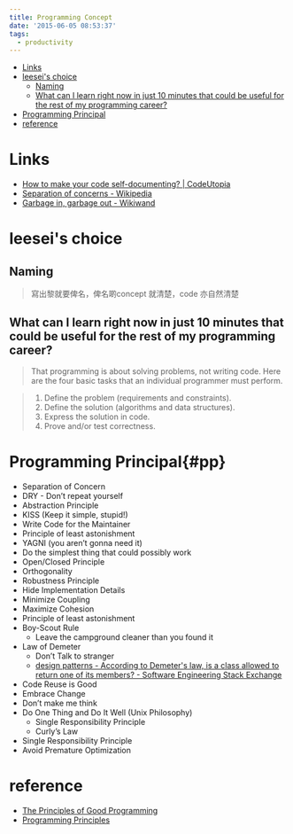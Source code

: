 ```yaml
---
title: Programming Concept
date: '2015-06-05 08:53:37'
tags:
  - productivity
---
```


<!-- MarkdownTOC -->

- [Links](#links)
- [leesei's choice](#leeseis-choice)
  - [Naming](#naming)
  - [What can I learn right now in just 10 minutes that could be useful for the rest of my programming career?](#what-can-i-learn-right-now-in-just-10-minutes-that-could-be-useful-for-the-rest-of-my-programming-career)
- [Programming Principal](#pp)
- [reference](#reference)

<!-- /MarkdownTOC -->


# Links

- [How to make your code self-documenting? | CodeUtopia][@1]
- [Separation of concerns - Wikipedia][@2]
- [Garbage in, garbage out - Wikiwand][@3]

# leesei's choice

## Naming

> 寫出黎就要俾名，俾名啲concept 就清楚，code 亦自然清楚

## What can I learn right now in just 10 minutes that could be useful for the rest of my programming career?

> That programming is about solving problems, not writing code. Here are the four basic tasks that an individual programmer must perform.

> 1. Define the problem (requirements and constraints).
> 2. Define the solution (algorithms and data structures).
> 3. Express the solution in code.
> 4. Prove and/or test correctness.

# Programming Principal{#pp}
- Separation of Concern
- DRY - Don’t repeat yourself
- Abstraction Principle
- KISS (Keep it simple, stupid!)
- Write Code for the Maintainer
- Principle of least astonishment
- YAGNI (you aren’t gonna need it)
- Do the simplest thing that could possibly work
- Open/Closed Principle
- Orthogonality
- Robustness Principle
- Hide Implementation Details
- Minimize Coupling
- Maximize Cohesion
- Principle of least astonishment
- Boy-Scout Rule
  - Leave the campground cleaner than you found it
- Law of Demeter
  - Don’t Talk to stranger
  - [design patterns - According to Demeter's law, is a class allowed to return one of its members? - Software Engineering Stack Exchange][@4]
- Code Reuse is Good
- Embrace Change
- Don’t make me think
- Do One Thing and Do It Well  (Unix Philosophy)
  - Single Responsibility Principle
  - Curly’s Law
- Single Responsibility Principle
- Avoid Premature Optimization

# reference
- [The Principles of Good Programming][@5]
- [Programming Principles][@6]

<!-- reference links -->

[@1]: http://codeutopia.net/blog/2014/12/01/how-to-make-your-code-self-documenting/
[@2]: http://en.wikipedia.org/wiki/Separation_of_concerns
[@3]: http://www.wikiwand.com/en/Garbage_in,_garbage_out
[@4]: http://softwareengineering.stackexchange.com/questions/322622/according-to-demeters-law-is-a-class-allowed-to-return-one-of-its-members
[@5]: http://www.artima.com/weblogs/viewpost.jsp?thread=331531
[@6]: https://webpro.github.io/programming-principles/
